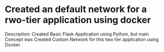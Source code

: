 # Created an default network for a rwo-tier application using docker
Description:
  Created Basic Flask Application using Python, but main Concept was 
  Created Custom Network for this two tier application using Docker.
